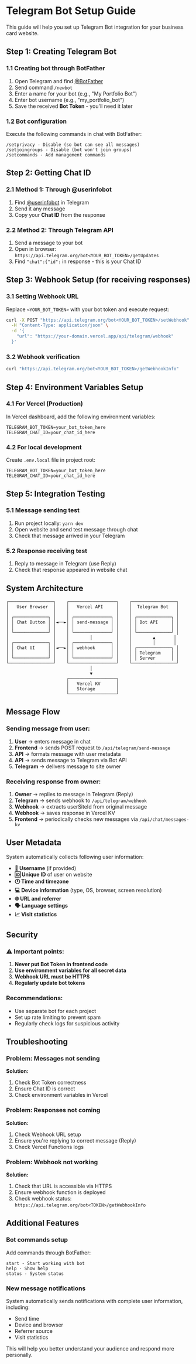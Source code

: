 # Telegram Bot Setup Guide

This guide will help you set up Telegram Bot integration for your business card website.

## Step 1: Creating Telegram Bot

### 1.1 Creating bot through BotFather

1. Open Telegram and find [@BotFather](https://t.me/botfather)
2. Send command `/newbot`
3. Enter a name for your bot (e.g., "My Portfolio Bot")
4. Enter bot username (e.g., "my_portfolio_bot")
5. Save the received **Bot Token** - you'll need it later

### 1.2 Bot configuration

Execute the following commands in chat with BotFather:

```
/setprivacy - Disable (so bot can see all messages)
/setjoingroups - Disable (bot won't join groups)
/setcommands - Add management commands
```

## Step 2: Getting Chat ID

### 2.1 Method 1: Through @userinfobot

1. Find [@userinfobot](https://t.me/userinfobot) in Telegram
2. Send it any message
3. Copy your **Chat ID** from the response

### 2.2 Method 2: Through Telegram API

1. Send a message to your bot
2. Open in browser: `https://api.telegram.org/bot<YOUR_BOT_TOKEN>/getUpdates`
3. Find `"chat":{"id":` in response - this is your Chat ID

## Step 3: Webhook Setup (for receiving responses)

### 3.1 Setting Webhook URL

Replace `<YOUR_BOT_TOKEN>` with your bot token and execute request:

```bash
curl -X POST "https://api.telegram.org/bot<YOUR_BOT_TOKEN>/setWebhook" \
  -H "Content-Type: application/json" \
  -d '{
    "url": "https://your-domain.vercel.app/api/telegram/webhook"
  }'
```

### 3.2 Webhook verification

```bash
curl "https://api.telegram.org/bot<YOUR_BOT_TOKEN>/getWebhookInfo"
```

## Step 4: Environment Variables Setup

### 4.1 For Vercel (Production)

In Vercel dashboard, add the following environment variables:

```env
TELEGRAM_BOT_TOKEN=your_bot_token_here
TELEGRAM_CHAT_ID=your_chat_id_here
```

### 4.2 For local development

Create `.env.local` file in project root:

```env
TELEGRAM_BOT_TOKEN=your_bot_token_here
TELEGRAM_CHAT_ID=your_chat_id_here
```

## Step 5: Integration Testing

### 5.1 Message sending test

1. Run project locally: `yarn dev`
2. Open website and send test message through chat
3. Check that message arrived in your Telegram

### 5.2 Response receiving test

1. Reply to message in Telegram (use Reply)
2. Check that response appeared in website chat

## System Architecture

```
┌─────────────────┐    ┌──────────────────┐    ┌─────────────────┐
│   User Browser  │    │   Vercel API     │    │  Telegram Bot   │
│                 │    │                  │    │                 │
│ ┌─────────────┐ │    │ ┌──────────────┐ │    │ ┌─────────────┐ │
│ │ Chat Button │ │◄──►│ │ send-message │ │    │ │ Bot API     │ │
│ │             │ │    │ │              │ │    │ │             │ │
│ └─────────────┘ │    │ └──────────────┘ │    │ └─────────────┘ │
│                 │    │        │         │    │        ▲       │
│ ┌─────────────┐ │    │ ┌──────────────┐ │    │        │       │
│ │ Chat UI     │ │◄──►│ │ webhook      │ │    │ ┌─────────────┐ │
│ │             │ │    │ │              │ │    │ │ Telegram    │ │
│ └─────────────┘ │    │ └──────────────┘ │    │ │ Server      │ │
└─────────────────┘    └──────────────────┘    └─────────────────┘
                                │
                                ▼
                       ┌──────────────────┐
                       │   Vercel KV      │
                       │   Storage        │
                       └──────────────────┘
```

## Message Flow

### Sending message from user:

1. **User** → enters message in chat
2. **Frontend** → sends POST request to `/api/telegram/send-message`
3. **API** → formats message with user metadata
4. **API** → sends message to Telegram via Bot API
5. **Telegram** → delivers message to site owner

### Receiving response from owner:

1. **Owner** → replies to message in Telegram (Reply)
2. **Telegram** → sends webhook to `/api/telegram/webhook`
3. **Webhook** → extracts userSiteId from original message
4. **Webhook** → saves response in Vercel KV
5. **Frontend** → periodically checks new messages via `/api/chat/messages-kv`

## User Metadata

System automatically collects following user information:

- **👤 Username** (if provided)
- **🆔 Unique ID** of user on website
- **🕐 Time and timezone**
- **💻 Device information** (type, OS, browser, screen resolution)
- **🌐 URL and referrer**
- **🗣️ Language settings**
- **📈 Visit statistics**

## Security

### ⚠️ Important points:

1. **Never put Bot Token in frontend code**
2. **Use environment variables for all secret data**
3. **Webhook URL must be HTTPS**
4. **Regularly update bot tokens**

### Recommendations:

- Use separate bot for each project
- Set up rate limiting to prevent spam
- Regularly check logs for suspicious activity

## Troubleshooting

### Problem: Messages not sending

**Solution:**
1. Check Bot Token correctness
2. Ensure Chat ID is correct
3. Check environment variables in Vercel

### Problem: Responses not coming

**Solution:**
1. Check Webhook URL setup
2. Ensure you're replying to correct message (Reply)
3. Check Vercel Functions logs

### Problem: Webhook not working

**Solution:**
1. Check that URL is accessible via HTTPS
2. Ensure webhook function is deployed
3. Check webhook status: `https://api.telegram.org/bot<TOKEN>/getWebhookInfo`

## Additional Features

### Bot commands setup

Add commands through BotFather:

```
start - Start working with bot
help - Show help
status - System status
```

### New message notifications

System automatically sends notifications with complete user information, including:
- Send time
- Device and browser
- Referrer source
- Visit statistics

This will help you better understand your audience and respond more personally.